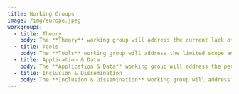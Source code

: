 ```yaml
---
title: Working Groups
image: /img/europe.jpeg
workgroups:
  - title: Theory
    body: The **Theory** working group will address the current lack of shared conceptualizations concerning the nature of opinions and their expression. We will bring together the necessary theoretical perspectives to foster the exchange of knowledge and develop a common understanding of opinions and their expressions in digital information environments, including journalism studies, discourse studies, media policy, political communication and information science. Building and disseminating an integrated terminology of opinion research and measurement and establishing the study of opinionated text as a vibrant field of research, we aim to enable inter-disciplinary research on opinions in the digital age.
  - title: Tools
    body: The **Tools** working group will address the limited scope and accessibility of most existing computational tools for the analysis of opinionated text. We will take stock of presently available tools, many of which are developed for (and evaluated on) very specific tasks and kinds of (typically, English) texts, and respond to the pressing needs for adaptation, documentation, validation, and integration to better tailor available tools to common research uses and demands. Establishing a common methodological research agenda, we will identify key focus areas to coordinate collaborative and comparative empirical research on opinions in online settings, aiming to enable inter-disciplinary research on opinions in the digital age.
  - title: Application & Data
    body: The **Application & Data** working group will address the persistent lack of cumulative experience and gold standards in data management, analysis and validation practices for research on opinionated text. We will establish a virtual Computational Communication Lab to render available key data sets for cross-lingual and comparative validation and benchmarking, develop critical gold standards for data handling and validation, and provide targeted guidance for the integration and tailored application of tools and resources. Facilitating the evidence-based selection, adaptation and user-friendly application of tools, we aim to enable inter-disciplinary research on opinions in the digital age.
  - title: Inclusion & Dissemination
    body: The **Inclusion & Dissemination** working group will address the need for computational skillsets to analyze large amounts of opinionated text. We will set up a dedicated training mission to facilitate the inclusion of early career researchers and scholars from less well-resourced countries and institutions. Organizing summer schools, workshops and short-term scientific missions, we will advance the sustained exchange of knowledge, skills across ages, genders, languages and disciplines, including stakeholders in other scientific networks, politics, regulatory authorities, and industry. Democratizing access to skills, tools and resources, we aim to enable inter-disciplinary research on opinions in the digital age.
---
```

